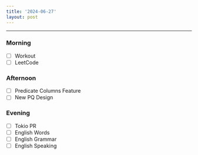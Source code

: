 ```yaml
---
title: '2024-06-27'
layout: post
---
```


---

### Morning

- [ ] Workout
- [ ] LeetCode

### Afternoon

- [ ] Predicate Columns Feature
- [ ] New PQ Design

### Evening

- [ ] Tokio PR
- [ ] English Words
- [ ] English Grammar
- [ ] English Speaking

